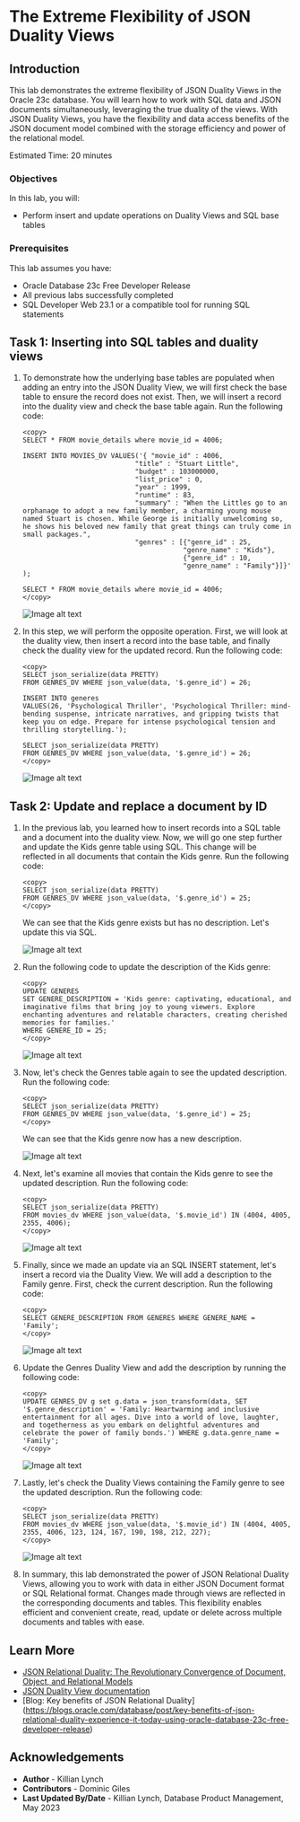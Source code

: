 # The Extreme Flexibility of JSON Duality Views

## Introduction

This lab demonstrates the extreme flexibility of JSON Duality Views in the Oracle 23c database. You will learn how to work with SQL data and JSON documents simultaneously, leveraging the true duality of the views. With JSON Duality Views, you have the flexibility and data access benefits of the JSON document model combined with the storage efficiency and power of the relational model.

Estimated Time: 20 minutes

### Objectives

In this lab, you will:

* Perform insert and update operations on Duality Views and SQL base tables

### Prerequisites

This lab assumes you have:

* Oracle Database 23c Free Developer Release
* All previous labs successfully completed
* SQL Developer Web 23.1 or a compatible tool for running SQL statements


## Task 1: Inserting into SQL tables and duality views
1. To demonstrate how the underlying base tables are populated when adding an entry into the JSON Duality View, we will first check the base table to ensure the record does not exist. Then, we will insert a record into the duality view and check the base table again. Run the following code:

    ```
    <copy>
    SELECT * FROM movie_details where movie_id = 4006;

    INSERT INTO MOVIES_DV VALUES('{ "movie_id" : 4006,
                                "title" : "Stuart Little",
                                "budget" : 103000000,
                                "list_price" : 0,
                                "year" : 1999,
                                "runtime" : 83,
                                "summary" : "When the Littles go to an orphanage to adopt a new family member, a charming young mouse named Stuart is chosen. While George is initially unwelcoming so, he shows his beloved new family that great things can truly come in small packages.",
                                "genres" : [{"genre_id" : 25,
                                            "genre_name" : "Kids"},
                                            {"genre_id" : 10,
                                            "genre_name" : "Family"}]}'
    );

    SELECT * FROM movie_details where movie_id = 4006;
    </copy>
    ```
    ![Image alt text](images/little.png " ")

2. In this step, we will perform the opposite operation. First, we will look at the duality view, then insert a record into the base table, and finally check the duality view for the updated record. Run the following code:
    ```
    <copy>
    SELECT json_serialize(data PRETTY)
    FROM GENRES_DV WHERE json_value(data, '$.genre_id') = 26;

    INSERT INTO generes
    VALUES(26, 'Psychological Thriller', 'Psychological Thriller: mind-bending suspense, intricate narratives, and gripping twists that keep you on edge. Prepare for intense psychological tension and thrilling storytelling.');

    SELECT json_serialize(data PRETTY)
    FROM GENRES_DV WHERE json_value(data, '$.genre_id') = 26;
    </copy>
    ```
    
    ![Image alt text](images/psy_thriller.png " ")

## Task 2: Update and replace a document by ID

1. In the previous lab, you learned how to insert records into a SQL table and a document into the duality view. Now, we will go one step further and update the Kids genre table using SQL. This change will be reflected in all documents that contain the Kids genre. Run the following code:

    ```
    <copy>
    SELECT json_serialize(data PRETTY)
    FROM GENRES_DV WHERE json_value(data, '$.genre_id') = 25;
    </copy>
    ```
    We can see that the Kids genre exists but has no description. Let's update this via SQL.

    ![Image alt text](images/no_description.png " ")

2. Run the following code to update the description of the Kids genre:
 
    ```
    <copy>
    UPDATE GENERES
    SET GENERE_DESCRIPTION = 'Kids genre: captivating, educational, and imaginative films that bring joy to young viewers. Explore enchanting adventures and relatable characters, creating cherished memories for families.'
    WHERE GENERE_ID = 25;
    </copy>
    ```
    ![Image alt text](images/kids_description.png " ")

3. Now, let's check the Genres table again to see the updated description. Run the following code:
    ```
    <copy>
    SELECT json_serialize(data PRETTY)
    FROM GENRES_DV WHERE json_value(data, '$.genre_id') = 25;
    </copy>
    ```
    We can see that the Kids genre now has a new description.

    ![Image alt text](images/new_kids_genre.png " ")

4. Next, let's examine all movies that contain the Kids genre to see the updated description. Run the following code:
    ```
    <copy>
    SELECT json_serialize(data PRETTY)
    FROM movies_dv WHERE json_value(data, '$.movie_id') IN (4004, 4005, 2355, 4006);
    </copy>
    ```
    ![Image alt text](images/updated_kids_description.png " ")

5. Finally, since we made an update via an SQL INSERT statement, let's insert a record via the Duality View. We will add a description to the Family genre. First, check the current description. Run the following code:

    ```
    <copy>
    SELECT GENERE_DESCRIPTION FROM GENERES WHERE GENERE_NAME = 'Family';
    </copy>
    ```
    ![Image alt text](images/fam_description.png " ")

6. Update the Genres Duality View and add the description by running the following code:
    ```
    <copy>
    UPDATE GENRES_DV g set g.data = json_transform(data, SET '$.genre_description' = 'Family: Heartwarming and inclusive entertainment for all ages. Dive into a world of love, laughter, and togetherness as you embark on delightful adventures and celebrate the power of family bonds.') WHERE g.data.genre_name = 'Family';
    </copy>
    ```
    ![Image alt text](images/family_update.png " ")

7. Lastly, let's check the Duality Views containing the Family genre to see the updated description. Run the following code:
    ```
    <copy>
    SELECT json_serialize(data PRETTY)
    FROM movies_dv WHERE json_value(data, '$.movie_id') IN (4004, 4005, 2355, 4006, 123, 124, 167, 190, 198, 212, 227);
    </copy>
    ```
    ![Image alt text](images/family_proof.png " ")



8. In summary, this lab demonstrated the power of JSON Relational Duality Views, allowing you to work with data in either JSON Document format or SQL Relational format. Changes made through views are reflected in the corresponding documents and tables. This flexibility enables efficient and convenient create, read, update or delete across multiple documents and tables with ease.


## Learn More

* [JSON Relational Duality: The Revolutionary Convergence of Document, Object, and Relational Models](https://blogs.oracle.com/database/post/json-relational-duality-app-dev)
* [JSON Duality View documentation](http://docs.oracle.com)
* [Blog: Key benefits of JSON Relational Duality] (https://blogs.oracle.com/database/post/key-benefits-of-json-relational-duality-experience-it-today-using-oracle-database-23c-free-developer-release)

## Acknowledgements
* **Author** - Killian Lynch
* **Contributors** - Dominic Giles
* **Last Updated By/Date** - Killian Lynch, Database Product Management, May 2023

